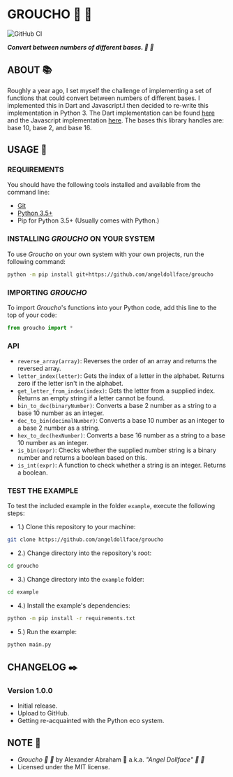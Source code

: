 # GROUCHO :guitar: :snake:

![GitHub CI](https://github.com/angeldollface/groucho/actions/workflows/python.yml/badge.svg)

***Convert between numbers of different bases. :guitar: :snake:***

## ABOUT :books:

Roughly a year ago, I set myself the challenge of implementing a set of functions that could convert between numbers of different bases. I implemented this in Dart and Javascript.I then decided to re-write this implementation in Python 3. The Dart implementation can be found [here](https://github.com/angeldollface/harpo) and the Javascript implementation [here](https://github.com/angeldollface/zeppo). The bases this library handles are: base 10, base 2, and base 16.

## USAGE :hammer:

### REQUIREMENTS

You should have the following tools installed and available from the command line:

- [Git](https://git-scm.org)
- [Python 3.5+](https://www.python.org/downloads/)
- Pip for Python 3.5+ (Usually comes with Python.)

### INSTALLING *GROUCHO* ON YOUR SYSTEM

To use *Groucho* on your own system with your own projects, run the following command:

```bash
python -m pip install git+https://github.com/angeldollface/groucho
```

### IMPORTING *GROUCHO*

To import *Groucho*'s functions into your Python code, add this line to the top of your code:

```python
from groucho import *
```

### API

- `reverse_array(array)`: Reverses the order of an array and returns the reversed array.
- `letter_index(letter)`: Gets the index of a letter in the alphabet. Returns zero if the letter isn't in the alphabet.
- `get_letter_from_index(index)`: Gets the letter from a supplied index. Returns an empty string if a letter cannot be found.
- `bin_to_dec(binaryNumber)`: Converts a base 2 number as a string to a base 10 number as an integer.
- `dec_to_bin(decimalNumber)`: Converts a base 10 number as an integer to a base 2 number as a string.
- `hex_to_dec(hexNumber)`: Converts a base 16 number as a string to a base 10 number as an integer.
- `is_bin(expr)`: Checks whether the supplied number string is a binary number and returns a boolean based on this.
- `is_int(expr)`: A function to check whether a string is an integer. Returns a boolean.

### TEST THE EXAMPLE

To test the included example in the folder `example`, execute the following steps:

- 1.) Clone this repository to your machine:

```bash
git clone https://github.com/angeldollface/groucho
```

- 2.) Change directory into the repository's root:

```bash
cd groucho
```

- 3.) Change directory into the `example` folder:

```bash
cd example
```

- 4.) Install the example's dependencies:

```bash
python -m pip install -r requirements.txt
```

- 5.) Run the example:

```bash
python main.py
```

## CHANGELOG :black_nib:

### Version 1.0.0

- Initial release.
- Upload to GitHub.
- Getting re-acquainted with the Python eco system.

## NOTE :scroll:

- *Groucho :guitar: :snake:* by Alexander Abraham :black_heart: a.k.a. *"Angel Dollface" :dolls: :ribbon:*
- Licensed under the MIT license.
